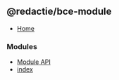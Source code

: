## @redactie/bce-module

- [Home](../wiki/Home)

### Modules

- [Module API](../wiki/Module%20API)
- [index](../wiki/index)
